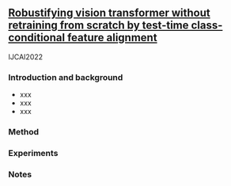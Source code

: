 ## [Robustifying vision transformer without retraining from scratch by test-time class-conditional feature alignment](link)

IJCAI2022

### Introduction and background
- xxx
- xxx
- xxx

### Method

### Experiments

### Notes
